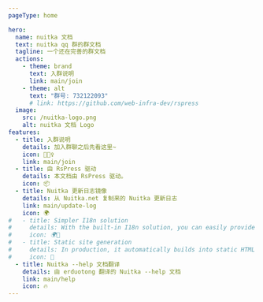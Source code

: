```yaml
---
pageType: home

hero:
  name: nuitka 文档
  text: nuitka qq 群的群文档
  tagline: 一个还在完善的群文档
  actions:
    - theme: brand
      text: 入群说明
      link: main/join
    - theme: alt
      text: "群号: 732122093"
      # link: https://github.com/web-infra-dev/rspress
  image:
    src: /nuitka-logo.png
    alt: nuitka 文档 Logo
features:
  - title: 入群说明
    details: 加入群聊之后先看这里~
    icon: 🏃🏻‍♀️
    link: main/join
  - title: 由 RsPress 驱动
    details: 本文档由 RsPress 驱动。
    icon: 📦
  - title: Nuitka 更新日志镜像
    details: 从 Nuitka.net 复制来的 Nuitka 更新日志
    link: main/update-log
    icon: 🌍
#   - title: Simpler I18n solution
#     details: With the built-in I18n solution, you can easily provide multi-language support for documents or components.
#     icon: 🌍🎨
#   - title: Static site generation
#     details: In production, it automatically builds into static HTML files, which can be easily deployed anywhere.
#     icon: 🌈
  - title: Nuitka --help 文档翻译
    details: 由 erduotong 翻译的 Nuitka --help 文档
    link: main/help
    icon: 🔥
---
```


